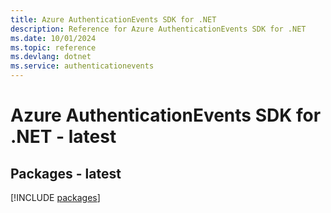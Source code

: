 ```yaml
---
title: Azure AuthenticationEvents SDK for .NET
description: Reference for Azure AuthenticationEvents SDK for .NET
ms.date: 10/01/2024
ms.topic: reference
ms.devlang: dotnet
ms.service: authenticationevents
---
```

# Azure AuthenticationEvents SDK for .NET - latest
## Packages - latest
[!INCLUDE [packages](authenticationevents-index.md)]